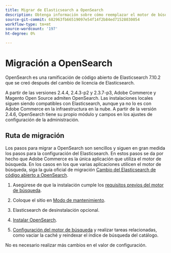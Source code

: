 ```yaml
---
title: Migrar de Elasticsearch a OpenSearch
description: Obtenga información sobre cómo reemplazar el motor de búsqueda utilizado para las instalaciones locales de Adobe Commerce y Magento Open Source.
source-git-commit: 682963fb66519097e54f14f2b84ed71528030054
workflow-type: tm+mt
source-wordcount: '197'
ht-degree: 0%

---
```



# Migración a OpenSearch

OpenSearch es una ramificación de código abierto de Elasticsearch 7.10.2 que se creó después del cambio de licencia de Elasticsearch.

A partir de las versiones 2.4.4, 2.4.3-p2 y 2.3.7-p3, Adobe Commerce y Magento Open Source admiten OpenSearch. Las instalaciones locales siguen siendo compatibles con Elasticsearch, aunque ya no lo es con Adobe Commerce en la infraestructura en la nube. A partir de la versión 2.4.6, OpenSearch tiene su propio módulo y campos en los ajustes de configuración de la administración.

## Ruta de migración

Los pasos para migrar a OpenSearch son sencillos y siguen en gran medida los pasos para la configuración del Elasticsearch. En estos pasos se da por hecho que Adobe Commerce es la única aplicación que utiliza el motor de búsqueda. En los casos en los que varias aplicaciones utilicen el motor de búsqueda, siga la guía oficial de migración [Cambio del Elasticsearch de código abierto a OpenSearch](https://opensearch.org/blog/technical-posts/2021/10/moving-from-opensource-elasticsearch-to-opensearch/).

1. Asegúrese de que la instalación cumple los [requisitos previos del motor de búsqueda](../../installation/prerequisites/search-engine/overview.md).

1. Coloque el sitio en [Modo de mantenimiento](../../installation/tutorials/maintenance-mode.md).

1. Elasticsearch de desinstalación opcional.

1. [Instalar OpenSearch](https://opensearch.org/docs/latest/opensearch/install/important-settings/).

1. [Configuración del motor de búsqueda](../../configuration/search/configure-search-engine.md) y realizar tareas relacionadas, como vaciar la caché y reindexar el índice de búsqueda del catálogo.

No es necesario realizar más cambios en el valor de configuración.
